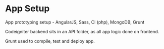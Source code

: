 App Setup
=========

App prototyping setup - AngularJS, Sass, CI (php), MongoDB, Grunt

Codeigniter backend sits in an API folder, as all app logic done on frontend.

Grunt used to compile, test and deploy app.
